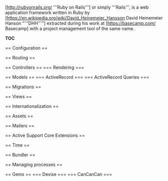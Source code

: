 [http://rubyonrails.org/ '''Ruby on Rails'''] or simply '''Rails''', is a web application framework written in Ruby by [https://en.wikipedia.org/wiki/David_Heinemeier_Hansson David Heinemeier Hanson "'''DHH'''"] extracted during his work at [https://basecamp.com/ Basecamp] with a project management tool of the same name.

__TOC__

== Configuration ==

== Routing ==

== Controllers ==
=== Rendering ===

== Models ==
=== ActiveRecord ===
=== ActiveRecord Queries ===

== Migrations ==

== Views ==

== Internationalization ==

== Assets ==

== Mailers ==

== Active Support Core Extensions ==

== Time ==

== Bundler ==

== Managing processes ==

== Gems ==
=== Devise ===
=== CanCanCan ===
